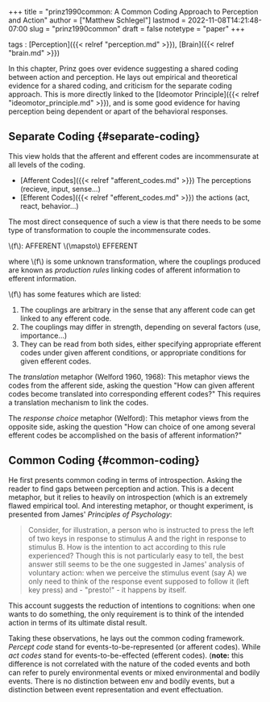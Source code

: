 +++
title = "prinz1990common: A Common Coding Approach to Perception and Action"
author = ["Matthew Schlegel"]
lastmod = 2022-11-08T14:21:48-07:00
slug = "prinz1990common"
draft = false
notetype = "paper"
+++

tags
: [Perception]({{< relref "perception.md" >}}), [Brain]({{< relref "brain.md" >}})

In this chapter, Prinz goes over evidence suggesting a shared coding between action and perception. He lays out empirical and theoretical evidence for a shared coding, and criticism for the separate coding approach. This is more directly linked to the [Ideomotor Principle]({{< relref "ideomotor_principle.md" >}}), and is some good evidence for having perception being dependent or apart of the behavioral responses.


## Separate Coding {#separate-coding}

This view holds that the afferent and efferent codes are incommensurate at all levels of the coding.

-   [Afferent Codes]({{< relref "afferent_codes.md" >}}) The perceptions (recieve, input, sense...)
-   [Efferent Codes]({{< relref "efferent_codes.md" >}}) the actions (act, react, behavior...)

The most direct consequence of such a view is that there needs to be some type of transformation to couple the incommensurate codes.

\\(f\\): AFFERENT \\(\mapsto\\) EFFERENT

where \\(f\\) is some unknown transformation, where the couplings produced are known as _production rules_ linking codes of afferent information to efferent information.

\\(f\\) has some features which are listed:

1.  The couplings are arbitrary in the sense that any afferent code can get linked to any efferent code.
2.  The couplings may differ in strength, depending on several factors (use, importance...)
3.  They can be read from both sides, either specifying appropriate efferent codes under given afferent conditions, or appropriate conditions for given efferent codes.

The _translation_ metaphor (Welford 1960, 1968): This metaphor views the codes from the afferent side, asking the question "How can given afferent codes become translated into corresponding efferent codes?" This requires a translation mechanism to link the codes.

The _response choice_ metaphor (Welford): This metaphor views from the opposite side, asking the question "How can choice of one among several efferent codes be accomplished on the basis of afferent information?"


## Common Coding {#common-coding}

He first presents common coding in terms of introspection. Asking the reader to find gaps between perception and action. This is a decent metaphor, but it relies to heavily on introspection (which is an extremely flawed empirical tool. And interesting metaphor, or thought experiment, is presented from James' _Principles of Psychology_:

> Consider, for illustration, a person who is instructed to press the left of two keys in response to stimulus A and the right in response to stimulus B. How is the intention to act according to this rule experienced? Though this is not particularly easy to tell, the best answer still seems to be the one suggested in James' analysis of voluntary action: when we perceive the stimulus event (say A) we only need to think of the response event supposed to follow it (left key press) and - "presto!" - it happens by itself.

This account suggests the reduction of intentions to cognitions: when one wants to do something, the only requirement is to think of the intended action in terms of its ultimate distal result.

Taking these observations, he lays out the common coding framework. _Percept code_ stand for events-to-be-represented (or afferent codes). While _act codes_ stand for events-to-be-effected (efferent codes). (**note:** this difference is not correlated with the nature of the coded events and both can refer to purely environmental events or mixed environmental and bodily events. There is no distinction between env and bodily events, but a distinction between event representation and event effectuation.
